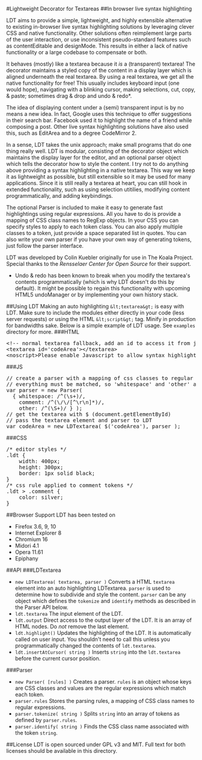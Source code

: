 #Lightweight Decorator for Textareas
##In browser live syntax highlighting

LDT aims to provide a simple, lightweight, and highly extensible alternative to existing in-browser live syntax highlighting solutions by leveraging clever CSS and native functionality. Other solutions often reimplement large parts of the user interaction, or use inconsistent pseudo-standard features such as contentEditable and designMode. This results in either a lack of native functionality or a large codebase to compensate or both.

It behaves (mostly) like a textarea because it *is* a (transparent) textarea! The decorator maintains a styled copy of the content in a display layer which is aligned underneath the real textarea. By using a real textarea, we get all the native functionality for free! This usually includes keyboard input (one would hope), navigating with a blinking cursor, making selections, cut, copy, & paste; sometimes drag & drop and undo & redo*.

The idea of displaying content under a (semi) transparent input is by no means a new idea. In fact, Google uses this technique to offer suggestions in their search bar. Facebook used it to highlight the name of a friend while composing a post. Other live syntax highlighting solutions have also used this, such as EditArea and to a degree CodeMirror 2.

In a sense, LDT takes the unix approach; make small programs that do one thing really well. LDT is modular, consisting of the decorator object which maintains the display layer for the editor, and an optional parser object which tells the decorator how to style the content. I try not to do anything above providing a syntax highlighting in a native textarea. This way we keep it as lightweight as possible, but still extensible so it may be used for many applications. Since it is still really a textarea at heart, you can still hook in extended functionality, such as using selection utitilies, modifying content programmatically, and adding keybindings.

The optional Parser is included to make it easy to generate fast highlightings using regular expressions. All you have to do is provide a mapping of CSS class names to RegExp objects. In your CSS you can specify styles to apply to each token class. You can also apply multiple classes to a token, just provide a space separated list in quotes. You can also write your own parser if you have your own way of generating tokens, just follow the parser interface.

LDT was developed by Colin Kuebler originally for use in The Koala Project. Special thanks to the *Rensselaer Center for Open Source* for their support.

* Undo & redo has been known to break when you modify the textarea's contents programmatically (which is why LDT doesn't do this by default). It might be possible to regain this functionality with upcoming HTML5 undoManager or by implementing your own history stack.

##Using LDT
Making an auto highlighting `&lt;textarea&gt;` is easy with LDT. Make sure to include the modules either directly in your code (less server requests) or using the HTML `&lt;script&gt;` tag. Minify in production for bandwidths sake. Below is a simple example of LDT usage. See `examples` directory for more.
###HTML
<pre>
&lt;!-- normal textarea fallback, add an id to access it from javascript --&gt;
&lt;textarea id='codeArea'&gt;&lt;/textarea&gt;
&lt;noscript&gt;Please enable Javascript to allow syntax highlighting.&lt;/noscript&gt;
</pre>
###JS
<pre>
// create a parser with a mapping of css classes to regular expressions
// everything must be matched, so 'whitespace' and 'other' are commonly included
var parser = new Parser(
  { whitespace: /^(\s+)/,
    comment: /^(\/\/[^\r\n]*)/,
    other: /^(\S+)/ } );
// get the textarea with $ (document.getElementById)
// pass the textarea element and parser to LDT
var codeArea = new LDTextarea( $('codeArea'), parser );
</pre>
###CSS
<pre>
/* editor styles */
.ldt {
	width: 400px;
	height: 300px;
	border: 1px solid black;
}
/* css rule applied to comment tokens */
.ldt > .comment {
    color: silver;
}
</pre>

##Browser Support
LDT has been tested on

 * Firefox 3.6, 9, 10
 * Internet Explorer 8
 * Chromium 16
 * Midori 4.1
 * Opera 11.61
 * Epiphany

##API
###LDTextarea

 + `new LDTextarea( textarea, parser )` Converts a HTML `textarea` element into an auto highlighting LDTextarea. `parser` is used to determine how to subdivide and style the content. `parser` can be any object which defines the `tokenize` and `identify` methods as described in the Parser API below.
 + `ldt.textarea` The input element of the LDT.
 + `ldt.output` Direct access to the output layer of the LDT. It is an array of HTML nodes. Do *not* remove the last element.
 + `ldt.highlight()` Updates the highlighting of the LDT. It is automatically called on user input. You shouldn't need to call this unless you programmatically changed the contents of `ldt.textarea`.
 + `ldt.insertAtCursor( string )` Inserts `string` into the `ldt.textarea` before the current cursor position.

###Parser

 + `new Parser( [rules] )` Creates a parser. `rules` is an object whose keys are CSS classes and values are the regular expressions which match each token.
 + `parser.rules` Stores the parsing rules, a mapping of CSS class names to regular expressions.
 + `parser.tokenize( string )` Splits `string` into an array of tokens as defined by `parser.rules`.
 + `parser.identify( string )` Finds the CSS class name associated with the token `string`.

##License
LDT is open sourced under GPL v3 and MIT. Full text for both licenses should be available in this directory.
